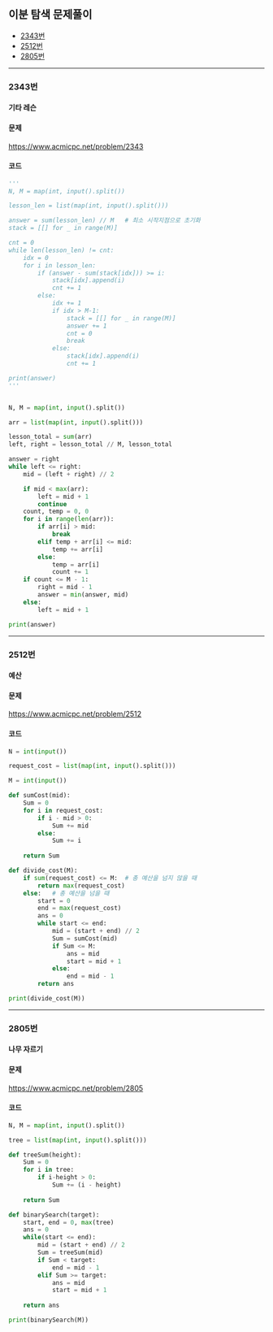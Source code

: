 ## 이분 탐색 문제풀이

- [2343번](#2343번)
- [2512번](#2512번)
- [2805번](#2805번)

----------------------------------------------------

### 2343번
#### 기타 레슨

#### 문제
https://www.acmicpc.net/problem/2343

#### 코드

``` python
'''
N, M = map(int, input().split())

lesson_len = list(map(int, input().split()))

answer = sum(lesson_len) // M   # 최소 시작지점으로 초기화
stack = [[] for _ in range(M)]

cnt = 0
while len(lesson_len) != cnt:
    idx = 0
    for i in lesson_len:
        if (answer - sum(stack[idx])) >= i:
            stack[idx].append(i)
            cnt += 1
        else:
            idx += 1
            if idx > M-1:
                stack = [[] for _ in range(M)]
                answer += 1
                cnt = 0
                break
            else:
                stack[idx].append(i)
                cnt += 1

print(answer)
'''


N, M = map(int, input().split())

arr = list(map(int, input().split()))

lesson_total = sum(arr)
left, right = lesson_total // M, lesson_total

answer = right
while left <= right:
    mid = (left + right) // 2

    if mid < max(arr):
        left = mid + 1
        continue
    count, temp = 0, 0
    for i in range(len(arr)):
        if arr[i] > mid:
            break
        elif temp + arr[i] <= mid:
            temp += arr[i]
        else:
            temp = arr[i]
            count += 1
    if count <= M - 1:
        right = mid - 1
        answer = min(answer, mid)
    else:
        left = mid + 1

print(answer)
```
----------------------------------------------------


### 2512번
#### 예산

#### 문제
https://www.acmicpc.net/problem/2512

#### 코드

``` python
N = int(input())

request_cost = list(map(int, input().split()))

M = int(input())

def sumCost(mid):
    Sum = 0
    for i in request_cost:
        if i - mid > 0:
            Sum += mid
        else:
            Sum += i
    
    return Sum

def divide_cost(M):
    if sum(request_cost) <= M:  # 총 예산을 넘지 않을 때
        return max(request_cost)
    else:   # 총 예산을 넘을 때
        start = 0
        end = max(request_cost)
        ans = 0
        while start <= end:
            mid = (start + end) // 2
            Sum = sumCost(mid)
            if Sum <= M:
                ans = mid
                start = mid + 1
            else:
                end = mid - 1
        return ans

print(divide_cost(M))
```
----------------------------------------------------

### 2805번
#### 나무 자르기

#### 문제
https://www.acmicpc.net/problem/2805

#### 코드

``` python
N, M = map(int, input().split())

tree = list(map(int, input().split()))

def treeSum(height):
    Sum = 0
    for i in tree:
        if i-height > 0:
            Sum += (i - height)
    
    return Sum

def binarySearch(target):
    start, end = 0, max(tree)
    ans = 0
    while(start <= end):
        mid = (start + end) // 2
        Sum = treeSum(mid)
        if Sum < target:
            end = mid - 1
        elif Sum >= target:
            ans = mid
            start = mid + 1
    
    return ans

print(binarySearch(M))
```


